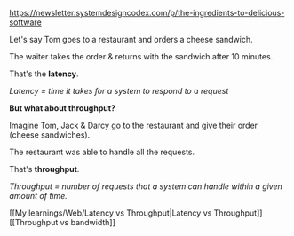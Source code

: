 https://newsletter.systemdesigncodex.com/p/the-ingredients-to-delicious-software

Let's say Tom goes to a restaurant and orders a cheese sandwich.

The waiter takes the order & returns with the sandwich after 10 minutes.

That's the **latency**.

_Latency = time it takes for a system to respond to a request_

**But what about throughput?**

Imagine Tom, Jack & Darcy go to the restaurant and give their order (cheese sandwiches).

The restaurant was able to handle all the requests.

That's **throughput**.

_Throughput = number of requests that a system can handle within a given amount of time._


[[My learnings/Web/Latency vs Throughput|Latency vs Throughput]]
[[Throughput vs bandwidth]]
